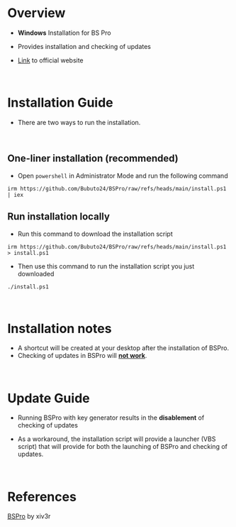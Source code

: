 # Overview
* **Windows** Installation for BS Pro

* Provides installation and checking of updates

* [Link](https://portswigger.net/burp/pro) to official website 

<br>

# Installation Guide 
* There are two ways to run the installation.
<br>

## One-liner installation (recommended)
* Open `powershell` in Administrator Mode and run the following command

```
irm https://github.com/Bubuto24/BSPro/raw/refs/heads/main/install.ps1 | iex
```

## Run installation locally
* Run this command to download the installation script
```
irm https://github.com/Bubuto24/BSPro/raw/refs/heads/main/install.ps1 > install.ps1
```
* Then use this command to run the installation script you just downloaded
```
./install.ps1
```
<br>

# Installation notes
* A shortcut will be created at your desktop after the installation of BSPro.
* Checking of updates in BSPro will <ins>**not work**</ins>.
<br>

# Update Guide
* Running BSPro with key generator results in the **disablement** of checking of updates

* As a workaround, the installation script will provide a launcher (VBS script) that will provide for both the launching of BSPro and checking of updates.
<br>

# References
[BSPro](https://github.com/xiv3r/Burpsuite-Professional) by xiv3r
